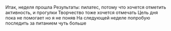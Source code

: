 Итак, неделя прошла
Результаты: пилатес, потому что хочется отметить активность, и прогулки 
Творчество тоже хочется отмечать
Цель дня пока не помогает но я не поняв 
На следующей неделе попробую последить за питанием чуть больше